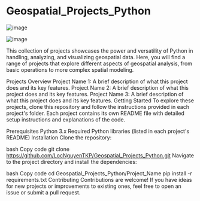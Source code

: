 # Geospatial_Projects_Python

![image](https://github.com/user-attachments/assets/38c776de-a586-483a-a933-34620ae0fc18)

![image](https://github.com/user-attachments/assets/381d5bcd-a0c8-42ea-b6f9-7ffa2a3fa4c5)


This collection of projects showcases the power and versatility of Python in handling, analyzing, and visualizing geospatial data. Here, you will find a range of projects that explore different aspects of geospatial analysis, from basic operations to more complex spatial modeling.

Projects Overview
Project Name 1: A brief description of what this project does and its key features.
Project Name 2: A brief description of what this project does and its key features.
Project Name 3: A brief description of what this project does and its key features.
Getting Started
To explore these projects, clone this repository and follow the instructions provided in each project's folder. Each project contains its own README file with detailed setup instructions and explanations of the code.

Prerequisites
Python 3.x
Required Python libraries (listed in each project's README)
Installation
Clone the repository:

bash
Copy code
git clone https://github.com/LocNguyenTKP/Geospatial_Projects_Python.git
Navigate to the project directory and install the dependencies:

bash
Copy code
cd Geospatial_Projects_Python/Project_Name
pip install -r requirements.txt
Contributing
Contributions are welcome! If you have ideas for new projects or improvements to existing ones, feel free to open an issue or submit a pull request.

